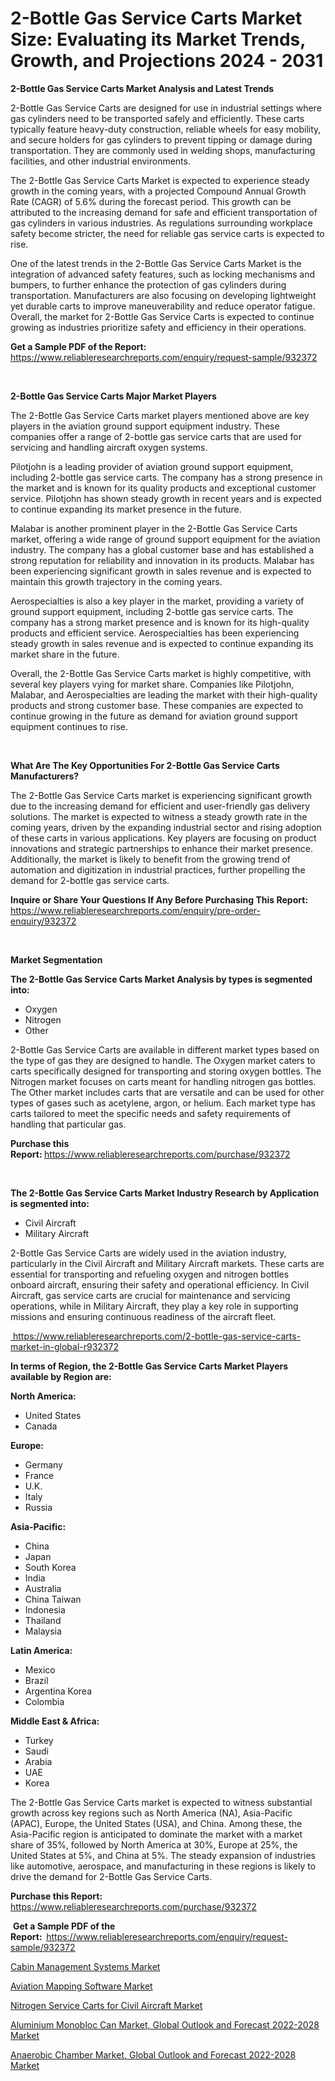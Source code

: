 <p><h1>2-Bottle Gas Service Carts Market Size: Evaluating its Market Trends, Growth, and Projections 2024 - 2031</h1></p><p><strong>2-Bottle Gas Service Carts Market Analysis and Latest Trends</strong></p>
<p><p>2-Bottle Gas Service Carts are designed for use in industrial settings where gas cylinders need to be transported safely and efficiently. These carts typically feature heavy-duty construction, reliable wheels for easy mobility, and secure holders for gas cylinders to prevent tipping or damage during transportation. They are commonly used in welding shops, manufacturing facilities, and other industrial environments.</p><p>The 2-Bottle Gas Service Carts Market is expected to experience steady growth in the coming years, with a projected Compound Annual Growth Rate (CAGR) of 5.6% during the forecast period. This growth can be attributed to the increasing demand for safe and efficient transportation of gas cylinders in various industries. As regulations surrounding workplace safety become stricter, the need for reliable gas service carts is expected to rise.</p><p>One of the latest trends in the 2-Bottle Gas Service Carts Market is the integration of advanced safety features, such as locking mechanisms and bumpers, to further enhance the protection of gas cylinders during transportation. Manufacturers are also focusing on developing lightweight yet durable carts to improve maneuverability and reduce operator fatigue. Overall, the market for 2-Bottle Gas Service Carts is expected to continue growing as industries prioritize safety and efficiency in their operations.</p></p>
<p><strong>Get a Sample PDF of the Report:&nbsp;</strong> <a href="https://www.reliableresearchreports.com/enquiry/request-sample/932372">https://www.reliableresearchreports.com/enquiry/request-sample/932372</a></p>
<p>&nbsp;</p>
<p><strong>2-Bottle Gas Service Carts Major Market Players</strong></p>
<p><p>The 2-Bottle Gas Service Carts market players mentioned above are key players in the aviation ground support equipment industry. These companies offer a range of 2-bottle gas service carts that are used for servicing and handling aircraft oxygen systems. </p><p>Pilotjohn is a leading provider of aviation ground support equipment, including 2-bottle gas service carts. The company has a strong presence in the market and is known for its quality products and exceptional customer service. Pilotjohn has shown steady growth in recent years and is expected to continue expanding its market presence in the future.</p><p>Malabar is another prominent player in the 2-Bottle Gas Service Carts market, offering a wide range of ground support equipment for the aviation industry. The company has a global customer base and has established a strong reputation for reliability and innovation in its products. Malabar has been experiencing significant growth in sales revenue and is expected to maintain this growth trajectory in the coming years.</p><p>Aerospecialties is also a key player in the market, providing a variety of ground support equipment, including 2-bottle gas service carts. The company has a strong market presence and is known for its high-quality products and efficient service. Aerospecialties has been experiencing steady growth in sales revenue and is expected to continue expanding its market share in the future.</p><p>Overall, the 2-Bottle Gas Service Carts market is highly competitive, with several key players vying for market share. Companies like Pilotjohn, Malabar, and Aerospecialties are leading the market with their high-quality products and strong customer base. These companies are expected to continue growing in the future as demand for aviation ground support equipment continues to rise.</p></p>
<p>&nbsp;</p>
<p><strong>What Are The Key Opportunities For 2-Bottle Gas Service Carts Manufacturers?</strong></p>
<p><p>The 2-Bottle Gas Service Carts market is experiencing significant growth due to the increasing demand for efficient and user-friendly gas delivery solutions. The market is expected to witness a steady growth rate in the coming years, driven by the expanding industrial sector and rising adoption of these carts in various applications. Key players are focusing on product innovations and strategic partnerships to enhance their market presence. Additionally, the market is likely to benefit from the growing trend of automation and digitization in industrial practices, further propelling the demand for 2-bottle gas service carts.</p></p>
<p><strong>Inquire or Share Your Questions If Any Before Purchasing This Report:</strong> <a href="https://www.reliableresearchreports.com/enquiry/pre-order-enquiry/932372">https://www.reliableresearchreports.com/enquiry/pre-order-enquiry/932372</a></p>
<p>&nbsp;</p>
<p><strong>Market Segmentation</strong></p>
<p><strong>The 2-Bottle Gas Service Carts Market Analysis by types is segmented into:</strong></p>
<p><ul><li>Oxygen</li><li>Nitrogen</li><li>Other</li></ul></p>
<p><p>2-Bottle Gas Service Carts are available in different market types based on the type of gas they are designed to handle. The Oxygen market caters to carts specifically designed for transporting and storing oxygen bottles. The Nitrogen market focuses on carts meant for handling nitrogen gas bottles. The Other market includes carts that are versatile and can be used for other types of gases such as acetylene, argon, or helium. Each market type has carts tailored to meet the specific needs and safety requirements of handling that particular gas.</p></p>
<p><strong>Purchase this Report:&nbsp;</strong><a href="https://www.reliableresearchreports.com/purchase/932372">https://www.reliableresearchreports.com/purchase/932372</a></p>
<p>&nbsp;</p>
<p><strong>The 2-Bottle Gas Service Carts Market Industry Research by Application is segmented into:</strong></p>
<p><ul><li>Civil Aircraft</li><li>Military Aircraft</li></ul></p>
<p><p>2-Bottle Gas Service Carts are widely used in the aviation industry, particularly in the Civil Aircraft and Military Aircraft markets. These carts are essential for transporting and refueling oxygen and nitrogen bottles onboard aircraft, ensuring their safety and operational efficiency. In Civil Aircraft, gas service carts are crucial for maintenance and servicing operations, while in Military Aircraft, they play a key role in supporting missions and ensuring continuous readiness of the aircraft fleet.</p></p>
<p><a href="https://www.reliableresearchreports.com/2-bottle-gas-service-carts-market-in-global-r932372">&nbsp;https://www.reliableresearchreports.com/2-bottle-gas-service-carts-market-in-global-r932372</a></p>
<p><strong>In terms of Region, the 2-Bottle Gas Service Carts Market Players available by Region are:</strong></p>
<p>
    <p> <strong> North America: </strong>
        <ul>
            <li>United States</li>
            <li>Canada</li>
        </ul>
        </p> 
    <p> <strong> Europe: </strong>
        <ul>
            <li>Germany</li>
            <li>France</li>
            <li>U.K.</li>
            <li>Italy</li>
            <li>Russia</li>
        </ul>
        </p> 
    <p> <strong> Asia-Pacific: </strong>
        <ul>
            <li>China</li>
            <li>Japan</li>
            <li>South Korea</li>
            <li>India</li>
            <li>Australia</li>
            <li>China Taiwan</li>
            <li>Indonesia</li>
            <li>Thailand</li>
            <li>Malaysia</li>
        </ul>
        </p> 
    <p> <strong> Latin America: </strong>
        <ul>
            <li>Mexico</li>
            <li>Brazil</li>
            <li>Argentina Korea</li>
            <li>Colombia</li>
        </ul>
        </p> 
    <p> <strong> Middle East & Africa: </strong>
        <ul>
            <li>Turkey</li>
            <li>Saudi</li>
            <li>Arabia</li>
            <li>UAE</li>
            <li>Korea</li>
        </ul>
    </p>
    </p>
<p><p>The 2-Bottle Gas Service Carts market is expected to witness substantial growth across key regions such as North America (NA), Asia-Pacific (APAC), Europe, the United States (USA), and China. Among these, the Asia-Pacific region is anticipated to dominate the market with a market share of 35%, followed by North America at 30%, Europe at 25%, the United States at 5%, and China at 5%. The steady expansion of industries like automotive, aerospace, and manufacturing in these regions is likely to drive the demand for 2-Bottle Gas Service Carts.</p></p>
<p><strong>Purchase this Report: </strong><a href="https://www.reliableresearchreports.com/purchase/932372">https://www.reliableresearchreports.com/purchase/932372</a></p>
<p>&nbsp;<strong>Get a Sample PDF of the Report:&nbsp;&nbsp;</strong><a href="https://www.reliableresearchreports.com/enquiry/request-sample/932372">https://www.reliableresearchreports.com/enquiry/request-sample/932372</a></p>
<p><strong></strong></p>
<p><p><a href="https://medium.com/@kartik.reportprime/cabin-management-systems-market-industry-landscape-growth-trajectories-and-global-markets-d0de51ca52d1">Cabin Management Systems Market</a></p><p><a href="https://medium.com/@sam.gray5456/insights-into-the-aviation-mapping-software-market-size-which-is-expanding-with-a-10-6-4bae0206db8c">Aviation Mapping Software Market</a></p><p><a href="https://github.com/FassouRP/Market-Research-Report-List-6/blob/main/nitrogen-service-carts-for-civil-aircraft-market.md">Nitrogen Service Carts for Civil Aircraft Market</a></p><p><a href="https://issuu.com/reportprime-2/docs/aluminium-monobloc-can-market-globa_2ed7a92688026e">Aluminium Monobloc Can Market, Global Outlook and Forecast 2022-2028 Market</a></p><p><a href="https://issuu.com/reportprime-2/docs/anaerobic-chamber-market-global-out_5848f6a8c918d2">Anaerobic Chamber Market, Global Outlook and Forecast 2022-2028 Market</a></p></p>